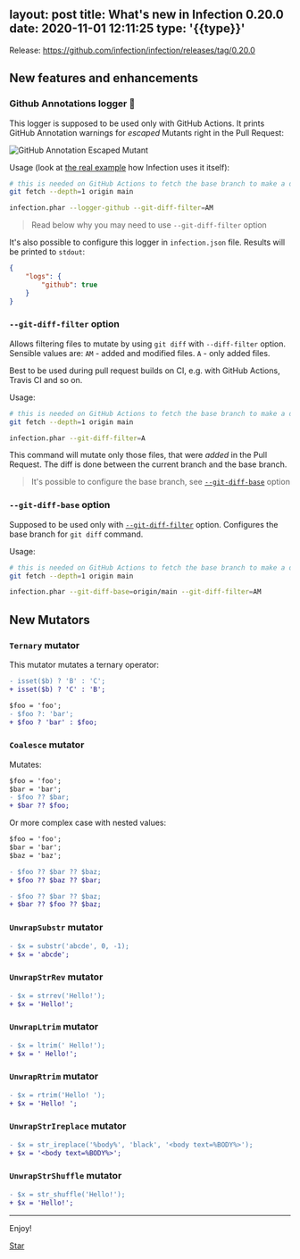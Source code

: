 layout: post
title: What's new in Infection 0.20.0
date: 2020-11-01 12:11:25
type: '{{type}}'
---

Release: https://github.com/infection/infection/releases/tag/0.20.0

## New features and enhancements

### Github Annotations logger 🚀

This logger is supposed to be used only with GitHub Actions. It prints GitHub Annotation warnings for *escaped* Mutants right in the Pull Request:

![GitHub Annotation Escaped Mutant](/images/github-logger.png)

Usage (look at [the real example](https://github.com/infection/infection/blob/bef65fc22faa200edd367ffe12596905947a2a93/.github/workflows/mt-annotations.yaml#L50-L52) how Infection uses it itself):

```bash
# this is needed on GitHub Actions to fetch the base branch to make a diff
git fetch --depth=1 origin main

infection.phar --logger-github --git-diff-filter=AM
```

> Read below why you may need to use `--git-diff-filter` option

It's also possible to configure this logger in `infection.json` file. Results will be printed to `stdout`:

```json
{
    "logs": {
        "github": true
    }
}
```

### `--git-diff-filter` option

Allows filtering files to mutate by using `git diff` with `--diff-filter` option. Sensible values are: `AM` - added and modified files. `A` - only added files.

Best to be used during pull request builds on CI, e.g. with GitHub Actions, Travis CI and so on.

Usage:

```bash
# this is needed on GitHub Actions to fetch the base branch to make a diff
git fetch --depth=1 origin main

infection.phar --git-diff-filter=A
```

This command will mutate only those files, that were *added* in the Pull Request. The diff is done between the current branch and the base branch.

> It's possible to configure the base branch, see [`--git-diff-base`](/guide/command-line-options.html#git-diff-base) option

### `--git-diff-base` option

Supposed to be used only with [`--git-diff-filter`](/guide/command-line-options.html#git-diff-filter) option. Configures the base branch for `git diff` command.

Usage:

```bash
# this is needed on GitHub Actions to fetch the base branch to make a diff
git fetch --depth=1 origin main

infection.phar --git-diff-base=origin/main --git-diff-filter=AM
```



## New Mutators

### `Ternary` mutator

This mutator mutates a ternary operator:

```diff
- isset($b) ? 'B' : 'C';
+ isset($b) ? 'C' : 'B';
```

```diff
$foo = 'foo';
- $foo ?: 'bar';
+ $foo ? 'bar' : $foo;
```

### `Coalesce` mutator

Mutates:

```diff
$foo = 'foo';
$bar = 'bar';
- $foo ?? $bar;
+ $bar ?? $foo;
```

Or more complex case with nested values:

```diff
$foo = 'foo';
$bar = 'bar';
$baz = 'baz';

- $foo ?? $bar ?? $baz;
+ $foo ?? $baz ?? $bar;

- $foo ?? $bar ?? $baz;
+ $bar ?? $foo ?? $baz;
```

### `UnwrapSubstr` mutator

```diff
- $x = substr('abcde', 0, -1);
+ $x = 'abcde';
```

### `UnwrapStrRev` mutator

```diff
- $x = strrev('Hello!');
+ $x = 'Hello!';
```

### `UnwrapLtrim` mutator

```diff
- $x = ltrim(' Hello!');
+ $x = ' Hello!';
```

### `UnwrapRtrim` mutator

```diff
- $x = rtrim('Hello! ');
+ $x = 'Hello! ';
```

### `UnwrapStrIreplace` mutator

```diff
- $x = str_ireplace('%body%', 'black', '<body text=%BODY%>');
+ $x = '<body text=%BODY%>';
```

### `UnwrapStrShuffle` mutator

```diff
- $x = str_shuffle('Hello!');
+ $x = 'Hello!';
```

------

Enjoy!

<a class="github-button" href="https://github.com/infection/infection" data-icon="octicon-star" data-show-count="true" aria-label="Star infection/infection on GitHub">Star</a>
<script async defer src="https://buttons.github.io/buttons.js"></script>
